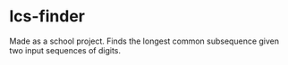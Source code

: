 # lcs-finder

Made as a school project.  Finds the longest common subsequence given two input sequences of digits.
